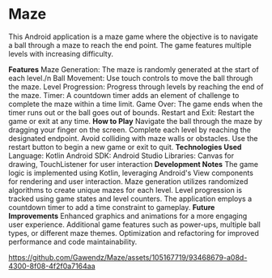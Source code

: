 # Maze
This Android application is a maze game where the objective is to navigate a ball through a maze to reach the end point. The game features multiple levels with increasing difficulty.

**Features**
Maze Generation: The maze is randomly generated at the start of each level./n
Ball Movement: Use touch controls to move the ball through the maze.
Level Progression: Progress through levels by reaching the end of the maze.
Timer: A countdown timer adds an element of challenge to complete the maze within a time limit.
Game Over: The game ends when the timer runs out or the ball goes out of bounds.
Restart and Exit: Restart the game or exit at any time.
**How to Play**
Navigate the ball through the maze by dragging your finger on the screen.
Complete each level by reaching the designated endpoint.
Avoid colliding with maze walls or obstacles.
Use the restart button to begin a new game or exit to quit.
**Technologies Used**
Language: Kotlin
Android SDK: Android Studio
Libraries: Canvas for drawing, TouchListener for user interaction
**Development Notes**
The game logic is implemented using Kotlin, leveraging Android's View components for rendering and user interaction.
Maze generation utilizes randomized algorithms to create unique mazes for each level.
Level progression is tracked using game states and level counters.
The application employs a countdown timer to add a time constraint to gameplay.
**Future Improvements**
Enhanced graphics and animations for a more engaging user experience.
Additional game features such as power-ups, multiple ball types, or different maze themes.
Optimization and refactoring for improved performance and code maintainability.


https://github.com/Gawendz/Maze/assets/105167719/93468679-a08d-4300-8f08-4f2f0a7164aa

